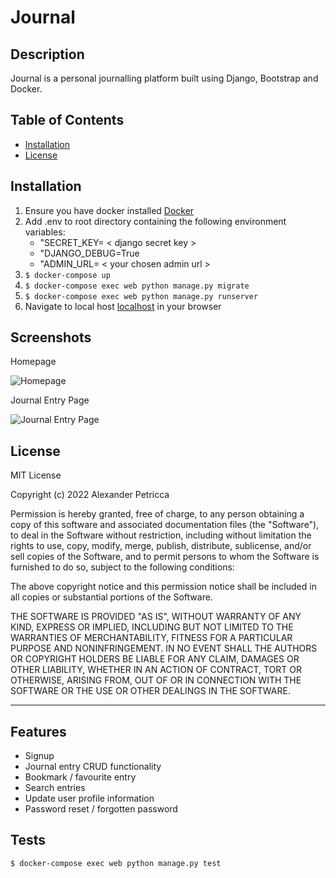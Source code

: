 # Journal

## Description

Journal is a personal journalling platform built using Django, Bootstrap and Docker.

## Table of Contents

- [Installation](#installation)
- [License](#license)

## Installation

1. Ensure you have docker installed [Docker](https://www.docker.com/)
2. Add .env to root directory containing the following environment variables:
    - "SECRET_KEY= < django secret key >
    - "DJANGO_DEBUG=True
    - "ADMIN_URL= < your chosen admin url >
3. `$ docker-compose up`
4. `$ docker-compose exec web python manage.py migrate`
5. `$ docker-compose exec web python manage.py runserver`
6. Navigate to local host [localhost](http://127.0.0.1:8000/) in your browser


## Screenshots

Homepage

![Homepage](assets/images/JournalHome.jpg)

Journal Entry Page

![Journal Entry Page](assets/images/JournalPost.jpg)


## License

MIT License

Copyright (c) 2022 Alexander Petricca

Permission is hereby granted, free of charge, to any person obtaining a copy
of this software and associated documentation files (the "Software"), to deal
in the Software without restriction, including without limitation the rights
to use, copy, modify, merge, publish, distribute, sublicense, and/or sell
copies of the Software, and to permit persons to whom the Software is
furnished to do so, subject to the following conditions:

The above copyright notice and this permission notice shall be included in all
copies or substantial portions of the Software.

THE SOFTWARE IS PROVIDED "AS IS", WITHOUT WARRANTY OF ANY KIND, EXPRESS OR
IMPLIED, INCLUDING BUT NOT LIMITED TO THE WARRANTIES OF MERCHANTABILITY,
FITNESS FOR A PARTICULAR PURPOSE AND NONINFRINGEMENT. IN NO EVENT SHALL THE
AUTHORS OR COPYRIGHT HOLDERS BE LIABLE FOR ANY CLAIM, DAMAGES OR OTHER
LIABILITY, WHETHER IN AN ACTION OF CONTRACT, TORT OR OTHERWISE, ARISING FROM,
OUT OF OR IN CONNECTION WITH THE SOFTWARE OR THE USE OR OTHER DEALINGS IN THE
SOFTWARE.

---


## Features

- Signup
- Journal entry CRUD functionality
- Bookmark / favourite entry
- Search entries
- Update user profile information
- Password reset / forgotten password


## Tests

`$ docker-compose exec web python manage.py test`